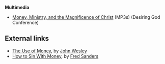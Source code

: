**Multimedia**

-   [Money, Ministry, and the Magnificence of Christ](http://www.archive.org/audio/audio-details-db.php?collectionid=MoneyMinistryAndTheMagnificienceOfChrist&collection=opensource_audio)
    (MP3s) (Desiring God Conference)



## External links

-   [The Use of Money](http://gbgm-umc.org/UMW/wesley/serm-050.stm),
    by [John Wesley](John_Wesley "John Wesley")
-   [How to Sin With Money](http://www.scriptoriumdaily.com/2008/04/15/how-to-sin-with-money/),
    by [Fred Sanders](Fred_Sanders "Fred Sanders")



